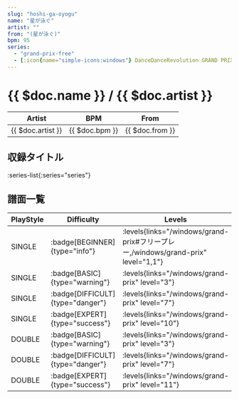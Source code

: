 ```yaml
---
slug: "hoshi-ga-oyogu"
name: "星が泳ぐ"
artist: ""
from: "(星が泳ぐ)"
bpm: 95
series:
  - "grand-prix-free"
  - [:icon{name="simple-icons:windows"} DanceDanceRevolution GRAND PRIX](/windows/grand-prix)
---
```


# {{ $doc.name }} / {{ $doc.artist }}

|Artist|BPM|From|
|------|---|----|
|{{ $doc.artist }}|{{ $doc.bpm }}|{{ $doc.from }}|

## 収録タイトル

:series-list{:series="series"}

## 譜面一覧

|PlayStyle|Difficulty|Levels|Notes|Movie|
|---------|----------|------|-----|-----|
|SINGLE| :badge[BEGINNER]{type="info"}| :levels{links="/windows/grand-prix#フリープレー,/windows/grand-prix" level="1,1"}|24/0||
|SINGLE| :badge[BASIC]{type="warning"}| :levels{links="/windows/grand-prix" level="3"}|67/4||
|SINGLE| :badge[DIFFICULT]{type="danger"}| :levels{links="/windows/grand-prix" level="7"}|145/0||
|SINGLE| :badge[EXPERT]{type="success"}| :levels{links="/windows/grand-prix" level="10"}|215/7||
|DOUBLE| :badge[BASIC]{type="warning"}| :levels{links="/windows/grand-prix" level="3"}|57/4||
|DOUBLE| :badge[DIFFICULT]{type="danger"}| :levels{links="/windows/grand-prix" level="7"}|144/2||
|DOUBLE| :badge[EXPERT]{type="success"}| :levels{links="/windows/grand-prix" level="11"}|227/4||

